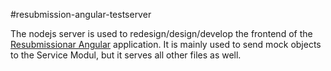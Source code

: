 #resubmission-angular-testserver


The nodejs server is used to redesign/design/develop the frontend of the [Resubmissionar Angular](https://github.com/bwolf/resubmissionar-angular) application. It is mainly used to send mock objects to the Service Modul, but it serves all other files as well.

